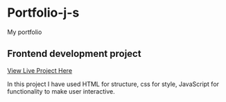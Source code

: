 # Portfolio-j-s

My portfolio 

## Frontend development project 
[View Live Project Here]()


In this project I have used HTML for structure, css for style, JavaScript for functionality to make user interactive.
